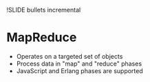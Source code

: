 !SLIDE bullets incremental

# MapReduce

* Operates on a targeted set of objects
* Process data in "map" and "reduce" phases
* JavaScript and Erlang phases are supported
